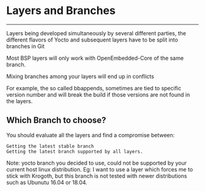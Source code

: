# Layers and Branches
---------------------

Layers being developed simultaneously by several different parties, the different flavors of Yocto and subsequent layers have to be split into branches in Git

Most BSP layers will only work with OpenEmbedded-Core of the same branch.

Mixing branches among your layers will end up in conflicts

For example, the so called bbappends, sometimes are tied to specific version number and will break the build if those versions are not found in the layers.

Which Branch to choose?
-------------------------

You should evaluate all the layers and find a compromise between:

    Getting the latest stable branch
    Getting the latest branch supported by all layers.

Note:  yocto branch you decided to use, could not be supported by your current host linux distribution.
Eg:  I want to use a layer which forces me to stick with Krogoth, but this branch is not tested with newer distributions such as Ubunutu 16.04 or 18.04.

